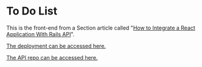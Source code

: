 # To Do List

This is the front-end from a Section article called "[How to Integrate a React Application With Rails API](https://www.section.io/engineering-education/how-to-integrate-a-react-application-with-rails-api/)".

[The deployment can be accessed here.](https://tdlist.surge.sh/)

[The API repo can be accessed here.](https://github.com/hwitherellIDBS/tdlist-api)
